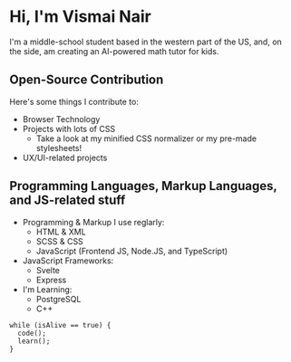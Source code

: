 # Hi, I'm Vismai Nair
I'm a middle-school student based in the western part of the US, and, on the side, am creating an AI-powered math tutor for kids.

## Open-Source Contribution
Here's some things I contribute to:
* Browser Technology
* Projects with lots of CSS
  * Take a look at my minified CSS normalizer or my pre-made stylesheets!
* UX/UI-related projects

## Programming Languages, Markup Languages, and JS-related stuff
* Programming & Markup I use reglarly:
  * HTML & XML
  * SCSS & CSS
  * JavaScript (Frontend JS, Node.JS, and TypeScript)
* JavaScript Frameworks:
  * Svelte
  * Express
* I'm Learning:
  * PostgreSQL
  * C++

```
while (isAlive == true) {
  code();
  learn();
}
```







